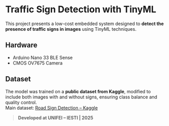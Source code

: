 # Traffic Sign Detection with TinyML

This project presents a low-cost embedded system designed to **detect the presence of traffic signs in images** using TinyML techniques.

## Hardware

- Arduino Nano 33 BLE Sense  
- CMOS OV7675 Camera  

## Dataset

The model was trained on a **public dataset from Kaggle**, modified to include both images with and without signs, ensuring class balance and quality control.  
Main dataset: [Road Sign Detection – Kaggle](https://www.kaggle.com/datasets/andrewmvd/road-sign-detection)



> **Developed at UNIFEI – IESTI | 2025**
